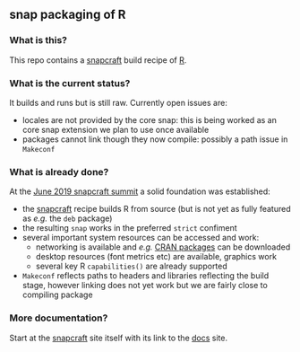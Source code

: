
## snap packaging of R

### What is this?

This repo contains a [snapcraft](https://snapcraft.io) build recipe of
[R](https://www.r-project.org).

### What is the current status?

It builds and runs but is still raw. Currently open issues are:

- locales are not provided by the core snap: this is being worked as an core
snap extension we plan to use once available
- packages cannot link though they now compile: possibly a path issue in `Makeconf`

### What is already done?

At the [June 2019 snapcraft summit](https://snapcraft.io/blog/) a solid foundation was established:

- the [snapcraft](https://snapcraft.io) recipe builds R from source (but is not yet as fully featured as _e.g._ the `deb` package)
- the resulting `snap` works in the preferred `strict` confiment
- several important system resources can be accessed and work:
   - networking is available and _e.g._ [CRAN packages](https://cran.r-project.org) can be downloaded
   - desktop resources (font metrics etc) are available, graphics work
   - several key R `capabilities()` are already supported
- `Makeconf` reflects paths to headers and libraries reflecting the build stage,
however linking does not yet work but we are fairly close to compiling package

### More documentation?

Start at the [snapcraft](https://snapcraft.io) site itself with its link to the [docs](https://docs.snapcraft.io/) site.
